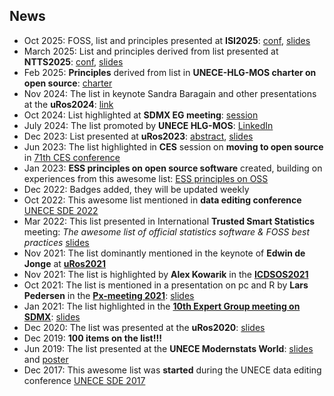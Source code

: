 ## News
- Oct 2025: FOSS, list and principles presented at **ISI2025**: [conf](https://www.isi-next.org/conferences/isi-wsc2025/), [slides](https://www.markvanderloo.eu/files/share/loo2025FOSS.pdf)
- March 2025: List and principles derived from list presented at **NTTS2025**: [conf](https://cros.ec.europa.eu/ntts2025), [slides](https://olavtenbosch.github.io/pdf/2025_NTTS_tenBosch_AwesomeList.pdf)
- Feb 2025: **Principles** derived from list in **UNECE-HLG-MOS charter on open source**: [charter](https://unece.github.io/OSS/)
- Nov 2024: The list in keynote Sandra Baragain and other presentations at the **uRos2024**: [link](http://r-project.ro/conference2024.html)
- Oct 2024: List highlighted at **SDMX EG meeting**: [session](https://cros.ec.europa.eu/book-page/sdmx-and-interoperability-standards)
- July 2024: The list promoted by **UNECE HLG-MOS**: [LinkedIn](https://www.linkedin.com/posts/unece-modernisation-of-official-statistics_gsbpm-opensource-awesomelist-activity-7218604090577092608-DdvQ)
- Dec 2023: List presented at **uRos2023**: [abstract](https://olavtenbosch.github.io/pdf/2023_Uros_tenBosch_Access.pdf), [slides](https://olavtenbosch.github.io/pdf/2023_Uros_tenBosch_Access_slides.pdf)
- Jun 2023: The list highlighted in **CES** session on **moving to open source** in [71th CES conference](https://unece.org/statistics/events/CES2023)
- Jan 2023: **ESS principles on open source software** created, building on experiences from this awesome list: [ESS principles on OSS](https://os4os.pages.code-europa-eu.gitlab.host/pbbp/principles.html)
- Dec 2022: Badges added, they will be updated weekly
- Oct 2022: This awesome list mentioned in **data editing conference** [UNECE SDE 2022](https://unece.org/statistics/events/SDE2022)
- Mar 2022: This list presented in International **Trusted Smart Statistics** meeting: *The awesome list of official statistics software & FOSS best practices* [slides](https://doi.org/10.5281/zenodo.7665189)
- Nov 2021: The list dominantly mentioned in the keynote of **Edwin de Jonge** at **[uRos2021](http://r-project.ro/conference2021.html#Edwin_de_Jonge)**
- Nov 2021: The list is highlighted by **Alex Kowarik** in the **[ICDSOS2021](https://icdsos.stis.ac.id/2021/)**
- Oct 2021: The list is mentioned in a presentation on pc and R by **Lars Pedersen** in the **[Px-meeting 2021](https://www.scb.se/en/services/statistical-programs-for-px-files/px-web/px-meeting-2021/)**: [slides](https://www.scb.se/globalassets/vara-tjanster/px-programmen/2021-10-21-multilingual-px-files-with-r-and-pxjob-.pdf)
- Jan 2021: The list highlighted in the **[10th Expert Group meeting on SDMX](https://www.imf.org/en/News/Seminars/Conferences/2021/01/25/10th-statistical-data-and-metadata-exchange)**: [slides](https://www.imf.org/-/media/Files/News/Seminars/2021/SDMX/siv-presentation-01-stocktaking-of-sdmx-tools.ashx)
- Dec 2020: The list was presented at the **uRos2020**: [slides](https://r-project.ro/conference2020-presentations.html#Olav_TEN_BOSCH,_Mark_VAN_DER_LOO_and_Alexander_KOWARIK)
- Dec 2019: **100  items on the list!!!**
- Jun 2019: The list presented at the **UNECE Modernstats World**: [slides](https://www.unece.org/fileadmin/DAM/stats/documents/ece/ces/ge.58/2019/mtg2/MWW2019_Soapbox_Netherlands_ten_Bosch.pdf) and [poster](viz/20190644_NL_Awesome_Poster.pdf)
- Dec 2017: This awesome list was **started** during the UNECE data editing conference [UNECE SDE 2017](https://unece.org/statistics/events/SDE2017)

